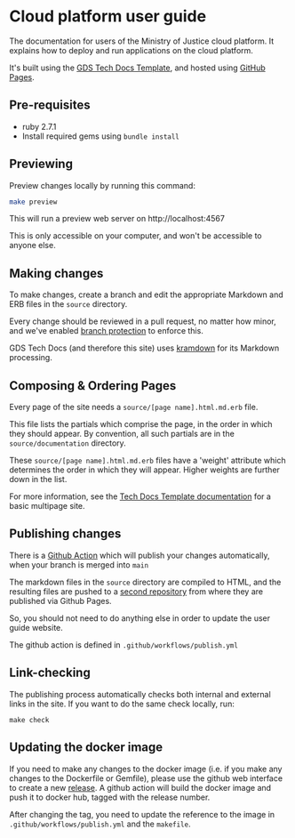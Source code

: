 # Cloud platform user guide

The documentation for users of the Ministry of Justice cloud platform.
It explains how to deploy and run applications on the cloud platform.

It's built using the [GDS Tech Docs Template][tech-docs], and hosted
using [GitHub Pages][gh-pages].

## Pre-requisites

* ruby 2.7.1
* Install required gems using `bundle install`

## Previewing

Preview changes locally by running this command:

```bash
make preview
```

This will run a preview web server on http://localhost:4567

This is only accessible on your computer, and won't be accessible
to anyone else.

## Making changes

To make changes, create a branch and edit the appropriate Markdown
and ERB files in the `source` directory.

Every change should be reviewed in a pull request, no matter how
minor, and we've enabled [branch protection][] to enforce this.

GDS Tech Docs (and therefore this site) uses [kramdown][] for its
Markdown processing.

[kramdown]: https://kramdown.gettalong.org/syntax.html

## Composing & Ordering Pages

Every page of the site needs a `source/[page name].html.md.erb`
file.

This file lists the partials which comprise the page, in the
order in which they should appear. By convention, all such
partials are in the `source/documentation` directory.

These `source/[page name].html.md.erb` files have a 'weight' attribute
which determines the order in which they will appear. Higher weights
are further down in the list.

For more information, see the [Tech Docs Template documentation][tech-docs-multipage]
for a basic multipage site.

## Publishing changes

There is a [Github Action][] which will publish your
changes automatically, when your branch is merged into `main`

The markdown files in the `source` directory are compiled to HTML, and the
resulting files are pushed to a [second repository] from where they are
published via Github Pages.

So, you should not need to do anything else in order to update
the user guide website.

The github action is defined in `.github/workflows/publish.yml`

## Link-checking

The publishing process automatically checks both internal and external links in
the site. If you want to do the same check locally, run:

```
make check
```

## Updating the docker image

If you need to make any changes to the docker image (i.e. if you make any
changes to the Dockerfile or Gemfile), please use the github web interface to
create a new [release]. A github action will build the docker image and push
it to docker hub, tagged with the release number.

After changing the tag, you need to update the reference to the image in
`.github/workflows/publish.yml` and the `makefile`.

[branch protection]: https://help.github.com/articles/about-protected-branches/
[tech-docs-multipage]: https://tdt-documentation.london.cloudapps.digital/multipage.html#repo-folder-structure
[release]: https://github.com/ministryofjustice/cloud-platform-user-guide/releases
[Github Action]: https://github.com/features/actions
[tech-docs]: https://tdt-documentation.london.cloudapps.digital/
[gh-pages]: https://pages.github.com/
[second repository]: https://github.com/ministryofjustice/cloud-platform-user-guide-publish
